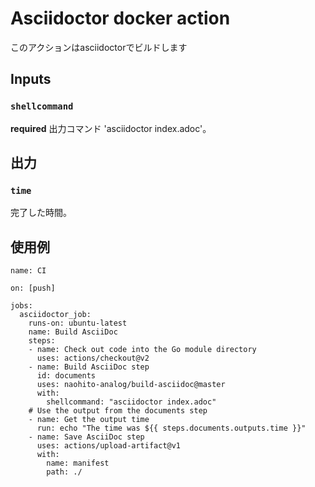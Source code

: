 # Asciidoctor docker action

このアクションはasciidoctorでビルドします

## Inputs

### `shellcommand`

**required** 出力コマンド 'asciidoctor index.adoc'。

## 出力

### `time`

完了した時間。

## 使用例
```
name: CI

on: [push]

jobs:
  asciidoctor_job:
    runs-on: ubuntu-latest
    name: Build AsciiDoc
    steps:
    - name: Check out code into the Go module directory
      uses: actions/checkout@v2
    - name: Build AsciiDoc step
      id: documents
      uses: naohito-analog/build-asciidoc@master
      with:
        shellcommand: "asciidoctor index.adoc" 
    # Use the output from the documents step
    - name: Get the output time
      run: echo "The time was ${{ steps.documents.outputs.time }}"
    - name: Save AsciiDoc step
      uses: actions/upload-artifact@v1
      with:
        name: manifest
        path: ./
        
```
